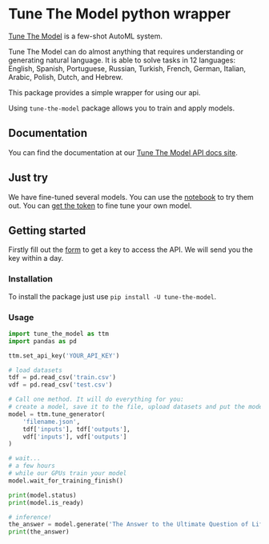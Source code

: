 # Tune The Model python wrapper

[Tune The Model](https://tunethemodel.com) is a few-shot AutoML system.

Tune The Model can do almost anything that requires understanding or generating natural language. It is able to solve tasks in 12 languages: English, Spanish, Portuguese, Russian, Turkish, French, German, Italian, Arabic, Polish, Dutch, and Hebrew.

This package provides a simple wrapper for using our api.

Using `tune-the-model` package allows you to train and apply models.

## Documentation

You can find the documentation at our [Tune The Model API docs site](https://tune-the-model.github.io/tune-the-model-docs/index.html).

## Just try

We have fine-tuned several models. You can use the [notebook](https://colab.research.google.com/github/beyondml/model-one-py/blob/main/playbook.ipynb) to try them out. You can [get the token](https://tunethemodel.com) to fine tune your own model.

## Getting started

Firstly fill out the [form](https://tunethemodel.com) to get a key to access the API. We will send you the key within a day.

### Installation

To install the package just use `pip install -U tune-the-model`.

### Usage

```py
import tune_the_model as ttm
import pandas as pd

ttm.set_api_key('YOUR_API_KEY')

# load datasets
tdf = pd.read_csv('train.csv')
vdf = pd.read_csv('test.csv')

# Call one method. It will do everything for you:
# create a model, save it to the file, upload datasets and put the model in the queue for training.
model = ttm.tune_generator(
    'filename.json',
    tdf['inputs'], tdf['outputs'],
    vdf['inputs'], vdf['outputs']
)

# wait...
# a few hours
# while our GPUs train your model
model.wait_for_training_finish()

print(model.status)
print(model.is_ready)

# inference!
the_answer = model.generate('The Answer to the Ultimate Question of Life, the Universe, and Everything')
print(the_answer)
```
